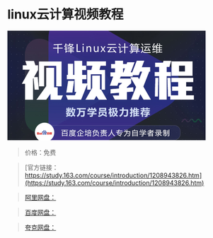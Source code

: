 # linux云计算视频教程

![img](../../../assets/study163/free/d0870cd0b34544e6870d7dfa3471156d.png)

> 价格：免费

> [官方链接：https://study.163.com/course/introduction/1208943826.htm](https://study.163.com/course/introduction/1208943826.htm)

> [阿里网盘：]()

> [百度网盘：]()

> [夸克网盘：]()
